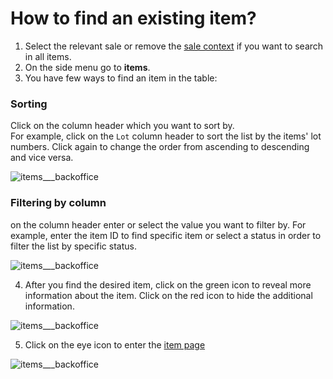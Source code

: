 # How to find an existing item?

1. Select the relevant sale or remove the [sale context](../sale/sale-context.md) if you want to search in all items. 
2. On the side menu go to **items**.
3. You have few ways to find an item in the table:

### Sorting 
Click on the column header which you want to sort by.  
For example, click on the `Lot` column header to sort the list by the items' lot numbers. Click again to change the order from ascending to descending and vice versa.

![items___backoffice](https://user-images.githubusercontent.com/20393485/45425529-51e94780-b6a2-11e8-94c2-0d2eb2060f98.jpg)

### Filtering by column
on the column header enter or select the value you want to filter by. 
For example, enter the item ID to find specific item or select a status in order to filter the list by specific status.

![items___backoffice](https://user-images.githubusercontent.com/20393485/45425668-b1dfee00-b6a2-11e8-84ba-32a333303765.jpg)


4. After you find the desired item, click on the green icon to reveal more information about the item. Click on the red icon to hide the additional information.

![items___backoffice](https://user-images.githubusercontent.com/20393485/45425842-2ca90900-b6a3-11e8-967f-8b4d1308d37c.jpg)

5. Click on the eye icon to enter the [item page](../items/understanding-the-item-page.md)

![items___backoffice](https://user-images.githubusercontent.com/20393485/45425942-6a0d9680-b6a3-11e8-88fc-87585c9c8f5c.jpg)


